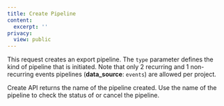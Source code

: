 ```yaml
---
title: Create Pipeline
content:
  excerpt: ''
privacy:
  view: public
---
```

This request creates an export pipeline. The `type` parameter defines the kind of pipeline that is initiated. Note that only 2 recurring and 1 non-recurring events pipelines (**data\_source**: `events`) are allowed per project.

Create API returns the name of the pipeline created. Use the name of the pipeline to check the status of or cancel the pipeline.
